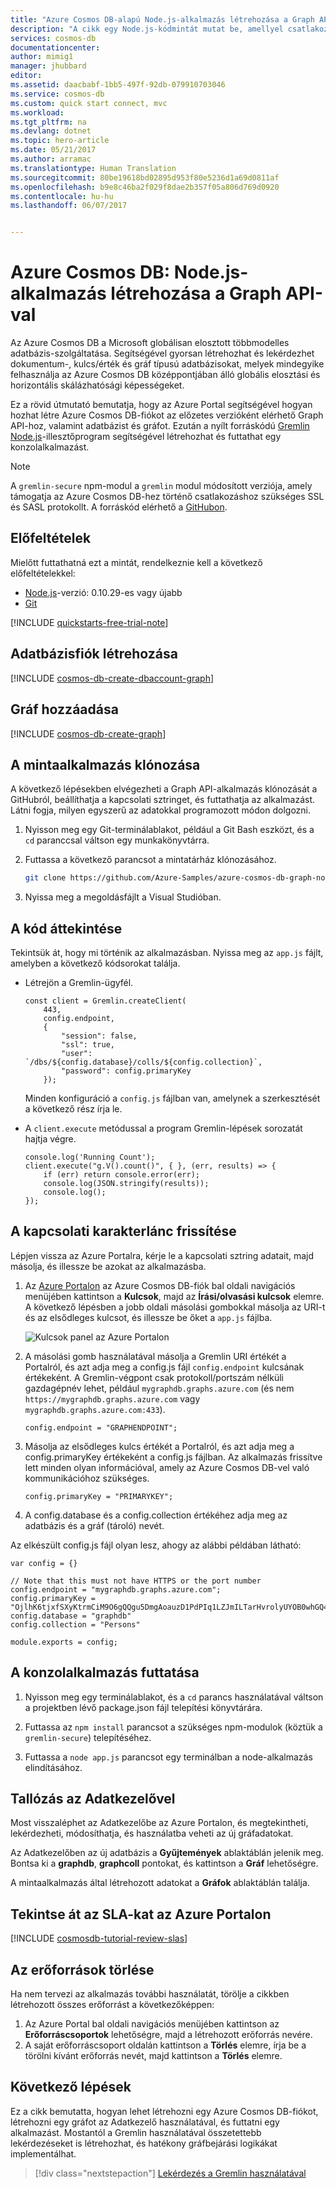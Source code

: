 ```yaml
---
title: "Azure Cosmos DB-alapú Node.js-alkalmazás létrehozása a Graph API-val | Microsoft Docs"
description: "A cikk egy Node.js-kódmintát mutat be, amellyel csatlakozhat egy Azure Cosmos DB-adatbázishoz, és lekérdezéseket hajthat végre"
services: cosmos-db
documentationcenter: 
author: mimig1
manager: jhubbard
editor: 
ms.assetid: daacbabf-1bb5-497f-92db-079910703046
ms.service: cosmos-db
ms.custom: quick start connect, mvc
ms.workload: 
ms.tgt_pltfrm: na
ms.devlang: dotnet
ms.topic: hero-article
ms.date: 05/21/2017
ms.author: arramac
ms.translationtype: Human Translation
ms.sourcegitcommit: 80be19618bd02895d953f80e5236d1a69d0811af
ms.openlocfilehash: b9e8c46ba2f029f8dae2b357f05a806d769d0920
ms.contentlocale: hu-hu
ms.lasthandoff: 06/07/2017


---
```

<a id="azure-cosmos-db-build-a-nodejs-application-by-using-graph-api" class="xliff"></a>

# Azure Cosmos DB: Node.js-alkalmazás létrehozása a Graph API-val

Az Azure Cosmos DB a Microsoft globálisan elosztott többmodelles adatbázis-szolgáltatása. Segítségével gyorsan létrehozhat és lekérdezhet dokumentum-, kulcs/érték és gráf típusú adatbázisokat, melyek mindegyike felhasználja az Azure Cosmos DB középpontjában álló globális elosztási és horizontális skálázhatósági képességeket. 

Ez a rövid útmutató bemutatja, hogy az Azure Portal segítségével hogyan hozhat létre Azure Cosmos DB-fiókot az előzetes verzióként elérhető Graph API-hoz, valamint adatbázist és gráfot. Ezután a nyílt forráskódú [Gremlin Node.js](https://www.npmjs.com/package/gremlin-secure)-illesztőprogram segítségével létrehozhat és futtathat egy konzolalkalmazást.  

> [!NOTE]
> A `gremlin-secure` npm-modul a `gremlin` modul módosított verziója, amely támogatja az Azure Cosmos DB-hez történő csatlakozáshoz szükséges SSL és SASL protokollt. A forráskód elérhető a [GitHubon](https://github.com/CosmosDB/gremlin-javascript).
>

<a id="prerequisites" class="xliff"></a>

## Előfeltételek

Mielőtt futtathatná ezt a mintát, rendelkeznie kell a következő előfeltételekkel:
* [Node.js](https://nodejs.org/en/)-verzió: 0.10.29-es vagy újabb
* [Git](http://git-scm.com/)

[!INCLUDE [quickstarts-free-trial-note](../../includes/quickstarts-free-trial-note.md)]

<a id="create-a-database-account" class="xliff"></a>

## Adatbázisfiók létrehozása

[!INCLUDE [cosmos-db-create-dbaccount-graph](../../includes/cosmos-db-create-dbaccount-graph.md)]

<a id="add-a-graph" class="xliff"></a>

## Gráf hozzáadása

[!INCLUDE [cosmos-db-create-graph](../../includes/cosmos-db-create-graph.md)]

<a id="clone-the-sample-application" class="xliff"></a>

## A mintaalkalmazás klónozása

A következő lépésekben elvégezheti a Graph API-alkalmazás klónozását a GitHubról, beállíthatja a kapcsolati sztringet, és futtathatja az alkalmazást. Látni fogja, milyen egyszerű az adatokkal programozott módon dolgozni. 

1. Nyisson meg egy Git-terminálablakot, például a Git Bash eszközt, és a `cd` paranccsal váltson egy munkakönyvtárra.  

2. Futtassa a következő parancsot a mintatárház klónozásához. 

    ```bash
    git clone https://github.com/Azure-Samples/azure-cosmos-db-graph-nodejs-getting-started.git
    ```

3. Nyissa meg a megoldásfájlt a Visual Studióban. 

<a id="review-the-code" class="xliff"></a>

## A kód áttekintése

Tekintsük át, hogy mi történik az alkalmazásban. Nyissa meg az `app.js` fájlt, amelyben a következő kódsorokat találja. 

* Létrejön a Gremlin-ügyfél.

    ```nodejs
    const client = Gremlin.createClient(
        443, 
        config.endpoint, 
        { 
            "session": false, 
            "ssl": true, 
            "user": `/dbs/${config.database}/colls/${config.collection}`,
            "password": config.primaryKey
        });
    ```

  Minden konfiguráció a `config.js` fájlban van, amelynek a szerkesztését a következő rész írja le.

* A `client.execute` metódussal a program Gremlin-lépések sorozatát hajtja végre.

    ```nodejs
    console.log('Running Count'); 
    client.execute("g.V().count()", { }, (err, results) => {
        if (err) return console.error(err);
        console.log(JSON.stringify(results));
        console.log();
    });
    ```

<a id="update-your-connection-string" class="xliff"></a>

## A kapcsolati karakterlánc frissítése

Lépjen vissza az Azure Portalra, kérje le a kapcsolati sztring adatait, majd másolja, és illessze be azokat az alkalmazásba.

1. Az [Azure Portalon](http://portal.azure.com/) az Azure Cosmos DB-fiók bal oldali navigációs menüjében kattintson a **Kulcsok**, majd az **Írási/olvasási kulcsok** elemre. A következő lépésben a jobb oldali másolási gombokkal másolja az URI-t és az elsődleges kulcsot, és illessze be őket a `app.js` fájlba.

    ![Kulcsok panel az Azure Portalon](./media/create-graph-nodejs/keys.png)

2. A másolási gomb használatával másolja a Gremlin URI értékét a Portalról, és azt adja meg a config.js fájl `config.endpoint` kulcsának értékeként. A Gremlin-végpont csak protokoll/portszám nélküli gazdagépnév lehet, például `mygraphdb.graphs.azure.com` (és nem `https://mygraphdb.graphs.azure.com` vagy `mygraphdb.graphs.azure.com:433`).

    `config.endpoint = "GRAPHENDPOINT";`

3. Másolja az elsődleges kulcs értékét a Portalról, és azt adja meg a config.primaryKey értékeként a config.js fájlban. Az alkalmazás frissítve lett minden olyan információval, amely az Azure Cosmos DB-vel való kommunikációhoz szükséges. 

    `config.primaryKey = "PRIMARYKEY";`

4. A config.database és a config.collection értékéhez adja meg az adatbázis és a gráf (tároló) nevét. 

Az elkészült config.js fájl olyan lesz, ahogy az alábbi példában látható:

```nodejs
var config = {}

// Note that this must not have HTTPS or the port number
config.endpoint = "mygraphdb.graphs.azure.com";
config.primaryKey = "OjlhK6tjxfSXyKtrmCiM9O6gQQgu5DmgAoauzD1PdPIq1LZJmILTarHvrolyUYOB0whGQ4j21rdAFwoYep7Kkw==";
config.database = "graphdb"
config.collection = "Persons"

module.exports = config;
```

<a id="run-the-console-app" class="xliff"></a>

## A konzolalkalmazás futtatása

1. Nyisson meg egy terminálablakot, és a `cd` parancs használatával váltson a projektben lévő package.json fájl telepítési könyvtárára.  

2. Futtassa az `npm install` parancsot a szükséges npm-modulok (köztük a `gremlin-secure`) telepítéséhez.

3. Futtassa a `node app.js` parancsot egy terminálban a node-alkalmazás elindításához.

<a id="browse-with-data-explorer" class="xliff"></a>

## Tallózás az Adatkezelővel

Most visszaléphet az Adatkezelőbe az Azure Portalon, és megtekintheti, lekérdezheti, módosíthatja, és használatba veheti az új gráfadatokat.

Az Adatkezelőben az új adatbázis a **Gyűjtemények** ablaktáblán jelenik meg. Bontsa ki a **graphdb**, **graphcoll** pontokat, és kattintson a **Gráf** lehetőségre.

A mintaalkalmazás által létrehozott adatokat a **Gráfok** ablaktáblán találja.

<a id="review-slas-in-the-azure-portal" class="xliff"></a>

## Tekintse át az SLA-kat az Azure Portalon

[!INCLUDE [cosmosdb-tutorial-review-slas](../../includes/cosmos-db-tutorial-review-slas.md)]

<a id="clean-up-your-resources" class="xliff"></a>

## Az erőforrások törlése

Ha nem tervezi az alkalmazás további használatát, törölje a cikkben létrehozott összes erőforrást a következőképpen: 

1. Az Azure Portal bal oldali navigációs menüjében kattintson az **Erőforráscsoportok** lehetőségre, majd a létrehozott erőforrás nevére. 
2. A saját erőforráscsoport oldalán kattintson a **Törlés** elemre, írja be a törölni kívánt erőforrás nevét, majd kattintson a **Törlés** elemre.

<a id="next-steps" class="xliff"></a>

## Következő lépések

Ez a cikk bemutatta, hogyan lehet létrehozni egy Azure Cosmos DB-fiókot, létrehozni egy gráfot az Adatkezelő használatával, és futtatni egy alkalmazást. Mostantól a Gremlin használatával összetettebb lekérdezéseket is létrehozhat, és hatékony gráfbejárási logikákat implementálhat. 

> [!div class="nextstepaction"]
> [Lekérdezés a Gremlin használatával](tutorial-query-graph.md)

